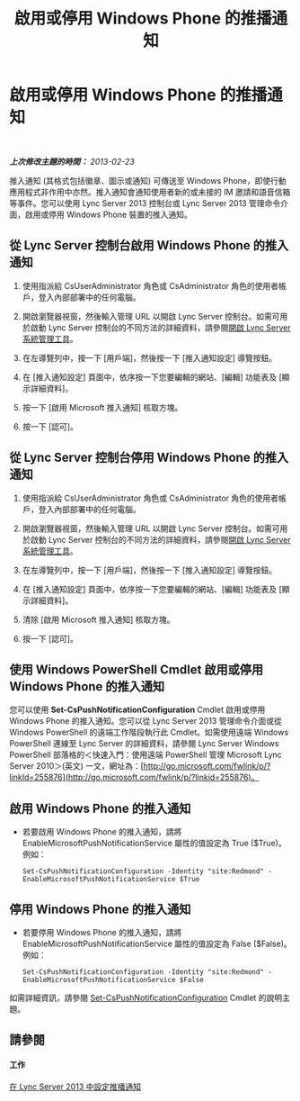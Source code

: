 ﻿---
title: 啟用或停用 Windows Phone 的推播通知
TOCTitle: 啟用或停用 Windows Phone 的推播通知
ms:assetid: a34f0c5c-4228-40e3-9d93-bc0b5df4895d
ms:mtpsurl: https://technet.microsoft.com/zh-tw/library/JJ688162(v=OCS.15)
ms:contentKeyID: 49890241
ms.date: 08/24/2015
mtps_version: v=OCS.15
ms.translationtype: HT
---

# 啟用或停用 Windows Phone 的推播通知

 

_**上次修改主題的時間：** 2013-02-23_

推入通知 (其格式包括徽章、圖示或通知) 可傳送至 Windows Phone，即使行動應用程式非作用中亦然。推入通知會通知使用者新的或未接的 IM 邀請和語音信箱等事件。您可以使用 Lync Server 2013 控制台或 Lync Server 2013 管理命令介面，啟用或停用 Windows Phone 裝置的推入通知。

## 從 Lync Server 控制台啟用 Windows Phone 的推入通知

1.  使用指派給 CsUserAdministrator 角色或 CsAdministrator 角色的使用者帳戶，登入內部部署中的任何電腦。

2.  開啟瀏覽器視窗，然後輸入管理 URL 以開啟 Lync Server 控制台。如需可用於啟動 Lync Server 控制台的不同方法的詳細資料，請參閱[開啟 Lync Server 系統管理工具](lync-server-2013-open-lync-server-administrative-tools.md)。

3.  在左導覽列中，按一下 \[用戶端\]，然後按一下 \[推入通知設定\] 導覽按鈕。

4.  在 \[推入通知設定\] 頁面中，依序按一下您要編輯的網站、\[編輯\] 功能表及 \[顯示詳細資料\]。

5.  按一下 \[啟用 Microsoft 推入通知\] 核取方塊。

6.  按一下 \[認可\]。

## 從 Lync Server 控制台停用 Windows Phone 的推入通知

1.  使用指派給 CsUserAdministrator 角色或 CsAdministrator 角色的使用者帳戶，登入內部部署中的任何電腦。

2.  開啟瀏覽器視窗，然後輸入管理 URL 以開啟 Lync Server 控制台。如需可用於啟動 Lync Server 控制台的不同方法的詳細資料，請參閱[開啟 Lync Server 系統管理工具](lync-server-2013-open-lync-server-administrative-tools.md)。

3.  在左導覽列中，按一下 \[用戶端\]，然後按一下 \[推入通知設定\] 導覽按鈕。

4.  在 \[推入通知設定\] 頁面中，依序按一下您要編輯的網站、\[編輯\] 功能表及 \[顯示詳細資料\]。

5.  清除 \[啟用 Microsoft 推入通知\] 核取方塊。

6.  按一下 \[認可\]。

## 使用 Windows PowerShell Cmdlet 啟用或停用 Windows Phone 的推入通知

您可以使用 **Set-CsPushNotificationConfiguration** Cmdlet 啟用或停用 Windows Phone 的推入通知。您可以從 Lync Server 2013 管理命令介面或從 Windows PowerShell 的遠端工作階段執行此 Cmdlet。如需使用遠端 Windows PowerShell 連線至 Lync Server 的詳細資料，請參閱 Lync Server Windows PowerShell 部落格的＜快速入門：使用遠端 PowerShell 管理 Microsoft Lync Server 2010＞(英文) 一文，網址為：[http://go.microsoft.com/fwlink/p/?linkId=255876](http://go.microsoft.com/fwlink/p/?linkid=255876)。

## 啟用 Windows Phone 的推入通知

  - 若要啟用 Windows Phone 的推入通知，請將 EnableMicrosoftPushNotificationService 屬性的值設定為 True ($True)。例如：
    
        Set-CsPushNotificationConfiguration -Identity "site:Redmond" -EnableMicrosoftPushNotificationService $True

## 停用 Windows Phone 的推入通知

  - 若要停用 Windows Phone 的推入通知，請將 EnableMicrosoftPushNotificationService 屬性的值設定為 False ($False)。例如：
    
        Set-CsPushNotificationConfiguration -Identity "site:Redmond" -EnableMicrosoftPushNotificationService $False

如需詳細資訊，請參閱 [Set-CsPushNotificationConfiguration](https://docs.microsoft.com/en-us/powershell/module/skype/Set-CsPushNotificationConfiguration) Cmdlet 的說明主題。

## 請參閱

#### 工作

[在 Lync Server 2013 中設定推播通知](lync-server-2013-configuring-for-push-notifications.md)

